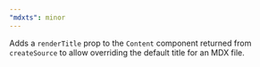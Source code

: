 ```yaml
---
"mdxts": minor
---
```


Adds a `renderTitle` prop to the `Content` component returned from `createSource` to allow overriding the default title for an MDX file.
